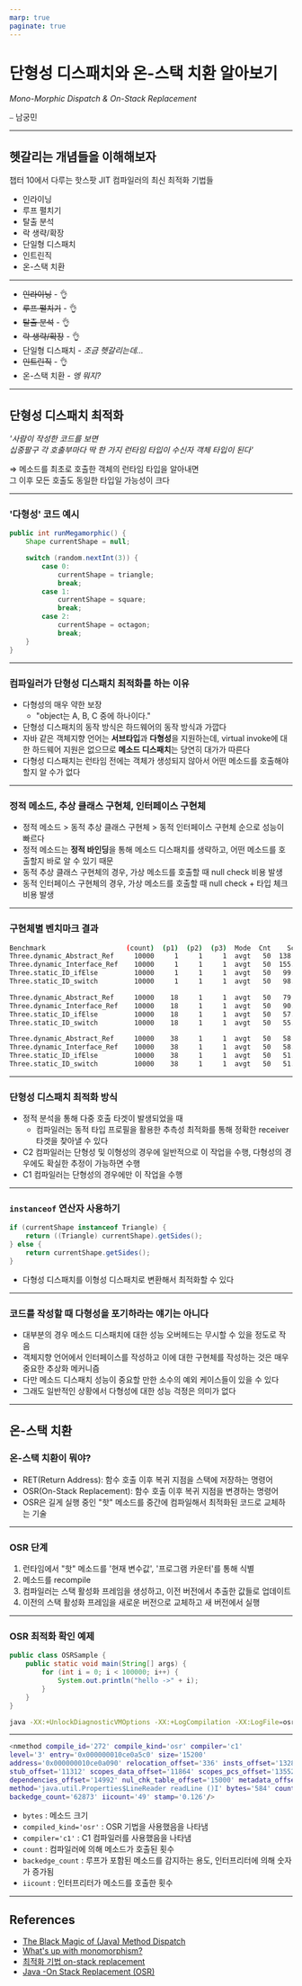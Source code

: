 ```yaml
---
marp: true
paginate: true
---
```


# 단형성 디스패치와 온-스택 치환 알아보기

*Mono-Morphic Dispatch & On-Stack Replacement*

⎯ 남궁민

---

## 헷갈리는 개념들을 이해해보자

챕터 10에서 다루는 핫스팟 JIT 컴파일러의 최신 최적화 기법들

- 인라이닝
- 루프 펼치기
- 탈출 분석
- 락 생략/확장
- 단일형 디스패치
- 인트린직
- 온-스택 치환

---

- ~~인라이닝~~ - 👌
- ~~루프 펼치기~~ - 👌
- ~~탈출 분석~~ - 👌
- ~~락 생략/확장~~ - 👌
- 단일형 디스패치 - *조금 헷갈리는데...*
- ~~인트린직~~ - 👌
- 온-스택 치환 - *엥 뭐지?*

---

## 단형성 디스패치 최적화

*'사람이 작성한 코드를 보면<br>십중팔구 각 호출부마다 딱 한 가지 런타임 타입이 수신자 객체 타입이 된다'*

⇒ 메소드를 최초로 호출한 객체의 런타임 타입을 알아내면<br>그 이후 모든 호출도 동일한 타입일 가능성이 크다

---

### '다형성' 코드 예시

```java
public int runMegamorphic() {
    Shape currentShape = null;

    switch (random.nextInt(3)) {
        case 0:
            currentShape = triangle;
            break;
        case 1:
            currentShape = square;
            break;
        case 2:
            currentShape = octagon;
            break;
    }
}
```

---

### 컴파일러가 단형성 디스패치 최적화를 하는 이유

- 다형성의 매우 약한 보장
  - "object는 A, B, C 중에 하나이다."
- 단형성 디스패치의 동작 방식은 하드웨어의 동작 방식과 가깝다
- 자바 같은 객체지향 언어는 **서브타입**과 **다형성**을 지원하는데, virtual invoke에 대한 하드웨어 지원은 없으므로 **메소드 디스패치**는 당연히 대가가 따른다
- 다형성 디스패치는 런타임 전에는 객체가 생성되지 않아서 어떤 메소드를 호출해야 할지 알 수가 없다

---

### 정적 메소드, 추상 클래스 구현체, 인터페이스 구현체

- 정적 메소드 > 동적 추상 클래스 구현체 > 동적 인터페이스 구현체 순으로 성능이 빠르다
- 정적 메소드는 **정적 바인딩**을 통해 메소드 디스패치를 생략하고, 어떤 메소드를 호출할지 바로 알 수 있기 때문
- 동적 추상 클래스 구현체의 경우, 가상 메소드를 호출할 때 null check 비용 발생
- 동적 인터페이스 구현체의 경우, 가상 메소드를 호출할 때 null check + 타입 체크 비용 발생

---

### 구현체별 벤치마크 결과

```sh
Benchmark                    (count)  (p1)  (p2)  (p3)  Mode  Cnt    Score   Error  Units
Three.dynamic_Abstract_Ref     10000     1     1     1  avgt   50  138.611 ± 2.524  us/op
Three.dynamic_Interface_Ref    10000     1     1     1  avgt   50  155.505 ± 3.027  us/op
Three.static_ID_ifElse         10000     1     1     1  avgt   50   99.868 ± 2.026  us/op
Three.static_ID_switch         10000     1     1     1  avgt   50   98.905 ± 0.600  us/op

Three.dynamic_Abstract_Ref     10000    18     1     1  avgt   50   79.674 ± 2.423  us/op
Three.dynamic_Interface_Ref    10000    18     1     1  avgt   50   90.016 ± 0.940  us/op
Three.static_ID_ifElse         10000    18     1     1  avgt   50   57.578 ± 1.079  us/op
Three.static_ID_switch         10000    18     1     1  avgt   50   55.561 ± 0.169  us/op

Three.dynamic_Abstract_Ref     10000    38     1     1  avgt   50   58.465 ± 0.160  us/op
Three.dynamic_Interface_Ref    10000    38     1     1  avgt   50   58.335 ± 0.209  us/op
Three.static_ID_ifElse         10000    38     1     1  avgt   50   51.692 ± 1.070  us/op
Three.static_ID_switch         10000    38     1     1  avgt   50   51.860 ± 0.156  us/op
```

---

### 단형성 디스패치 최적화 방식

- 정적 분석을 통해 다중 호출 타겟이 발생되었을 때
  - 컴파일러는 동적 타입 프로필을 활용한 추측성 최적화를 통해 정확한 receiver 타겟을 찾아낼 수 있다
- C2 컴파일러는 단형성 및 이형성의 경우에 일반적으로 이 작업을 수행, 다형성의 경우에도 확실한 추정이 가능하면 수행
- C1 컴파일러는 단형성의 경우에만 이 작업을 수행

---

### `instanceof` 연산자 사용하기

```java
if (currentShape instanceof Triangle) {
    return ((Triangle) currentShape).getSides();
} else {
    return currentShape.getSides();
}
```

- 다형성 디스패치를 이형성 디스패치로 변환해서 최적화할 수 있다

---

### 코드를 작성할 때 다형성을 포기하라는 얘기는 아니다

- 대부분의 경우 메소드 디스패치에 대한 성능 오버헤드는 무시할 수 있을 정도로 작음
- 객체지향 언어에서 인터페이스를 작성하고 이에 대한 구현체를 작성하는 것은 매우 중요한 추상화 메커니즘
- 다만 메소드 디스패치 성능이 중요할 만한 소수의 예외 케이스들이 있을 수 있다
- 그래도 일반적인 상황에서 다형성에 대한 성능 걱정은 의미가 없다

---

## 온-스택 치환

### 온-스택 치환이 뭐야?

- RET(Return Address): 함수 호출 이후 복귀 지점을 스택에 저장하는 명령어
- OSR(On-Stack Replacement): 함수 호출 이후 복귀 지점을 변경하는 명령어
- OSR은 길게 실행 중인 "핫" 메소드를 중간에 컴파일해서 최적화된 코드로 교체하는 기술

---

### OSR 단계

1. 런타임에서 "핫" 메소드를 '현재 변수값', '프로그램 카운터'를 통해 식별
2. 메소드를 recompile
3. 컴파일러는 스택 활성화 프레임을 생성하고, 이전 버전에서 추출한 값들로 업데이트
4. 이전의 스택 활성화 프레임을 새로운 버전으로 교체하고 새 버전에서 실행

---

### OSR 최적화 확인 예제

```java
public class OSRSample {
    public static void main(String[] args) {
        for (int i = 0; i < 100000; i++) {
            System.out.println("hello ->" + i);
        }
    }
}
```

```sh
java -XX:+UnlockDiagnosticVMOptions -XX:+LogCompilation -XX:LogFile=osrsample.log OSRSample.java
```

---

```bash
<nmethod compile_id='272' compile_kind='osr' compiler='c1'
level='3' entry='0x000000010ce0a5c0' size='15200'
address='0x000000010ce0a090' relocation_offset='336' insts_offset='1328'
stub_offset='11312' scopes_data_offset='11864' scopes_pcs_offset='13552'
dependencies_offset='14992' nul_chk_table_offset='15000' metadata_offset='11720'
method='java.util.Properties$LineReader readLine ()I' bytes='584' count='49'
backedge_count='62873' iicount='49' stamp='0.126'/>
```

- `bytes` : 메소드 크기
- `compiled_kind='osr'` : OSR 기법을 사용했음을 나타냄
- `compiler='c1'` : C1 컴파일러를 사용했음을 나타냄
- `count` : 컴파일러에 의해 메소드가 호출된 횟수
- `backedge_count` : 루프가 포함된 메소드를 감지하는 용도, 인터프리터에 의해 숫자가 증가됨
- `iicount` : 인터프리터가 메소드를 호출한 횟수

---

## References

- [The Black Magic of (Java) Method Dispatch](https://shipilev.net/blog/2015/black-magic-method-dispatch/)
- [What's up with monomorphism?](https://mrale.ph/blog/2015/01/11/whats-up-with-monomorphism.html)
- [최적화 기법 on-stack replacement](https://die4taoam.tistory.com/52)
- [Java -On Stack Replacement (OSR)](https://thangavel-blog.medium.com/java-on-stack-replacement-osr-b527ab3fff8c)
